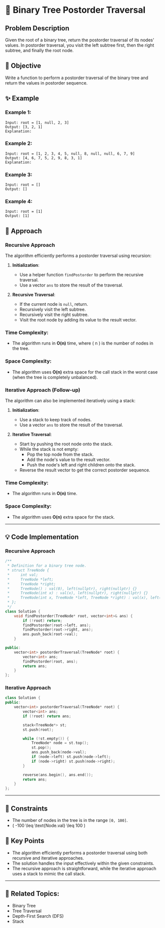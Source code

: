 # 🌳 **Binary Tree Postorder Traversal**

## Problem Description

Given the root of a binary tree, return the postorder traversal of its nodes' values. In postorder traversal, you visit the left subtree first, then the right subtree, and finally the root node.

## 🎯 **Objective**

Write a function to perform a postorder traversal of the binary tree and return the values in postorder sequence.

## ✨ **Example**

### Example 1:
```plaintext
Input: root = [1, null, 2, 3]
Output: [3, 2, 1]
Explanation:
```

### Example 2:
```plaintext
Input: root = [1, 2, 3, 4, 5, null, 8, null, null, 6, 7, 9]
Output: [4, 6, 7, 5, 2, 9, 8, 3, 1]
Explanation:
```

### Example 3:
```plaintext
Input: root = []
Output: []
```

### Example 4:
```plaintext
Input: root = [1]
Output: [1]
```

## 🚀 **Approach**

### **Recursive Approach**

The algorithm efficiently performs a postorder traversal using recursion:

1. **Initialization**:
   - Use a helper function `findPostorder` to perform the recursive traversal.
   - Use a vector `ans` to store the result of the traversal.

2. **Recursive Traversal**:
   - If the current node is `null`, return.
   - Recursively visit the left subtree.
   - Recursively visit the right subtree.
   - Visit the root node by adding its value to the result vector.

### **Time Complexity**:
- The algorithm runs in **O(n)** time, where \( n \) is the number of nodes in the tree.

### **Space Complexity**:
- The algorithm uses **O(n)** extra space for the call stack in the worst case (when the tree is completely unbalanced).

### **Iterative Approach (Follow-up)**

The algorithm can also be implemented iteratively using a stack:

1. **Initialization**:
   - Use a stack to keep track of nodes.
   - Use a vector `ans` to store the result of the traversal.

2. **Iterative Traversal**:
   - Start by pushing the root node onto the stack.
   - While the stack is not empty:
     - Pop the top node from the stack.
     - Add the node's value to the result vector.
     - Push the node's left and right children onto the stack.
   - Reverse the result vector to get the correct postorder sequence.

### **Time Complexity**:
- The algorithm runs in **O(n)** time.

### **Space Complexity**:
- The algorithm uses **O(n)** extra space for the stack.

---

## 💡 **Code Implementation**

### **Recursive Approach**

```cpp
/**
 * Definition for a binary tree node.
 * struct TreeNode {
 *     int val;
 *     TreeNode *left;
 *     TreeNode *right;
 *     TreeNode() : val(0), left(nullptr), right(nullptr) {}
 *     TreeNode(int x) : val(x), left(nullptr), right(nullptr) {}
 *     TreeNode(int x, TreeNode *left, TreeNode *right) : val(x), left(left), right(right) {}
 * };
 */
class Solution {
    void findPostorder(TreeNode* root, vector<int>& ans) {
        if (!root) return;
        findPostorder(root->left, ans);
        findPostorder(root->right, ans);
        ans.push_back(root->val);
    }

public:
    vector<int> postorderTraversal(TreeNode* root) {
        vector<int> ans;
        findPostorder(root, ans);
        return ans;
    }
};
```

### **Iterative Approach**

```cpp
class Solution {
public:
    vector<int> postorderTraversal(TreeNode* root) {
        vector<int> ans;
        if (!root) return ans;

        stack<TreeNode*> st;
        st.push(root);

        while (!st.empty()) {
            TreeNode* node = st.top();
            st.pop();
            ans.push_back(node->val);
            if (node->left) st.push(node->left);
            if (node->right) st.push(node->right);
        }

        reverse(ans.begin(), ans.end());
        return ans;
    }
};
```

---

## 🔧 **Constraints**

- The number of nodes in the tree is in the range `[0, 100]`.
- \( -100 \leq \text{Node.val} \leq 100 \)

## 🌟 **Key Points**

- The algorithm efficiently performs a postorder traversal using both recursive and iterative approaches.
- The solution handles the input effectively within the given constraints.
- The recursive approach is straightforward, while the iterative approach uses a stack to mimic the call stack.

---

## 🔗 **Related Topics**:
- Binary Tree
- Tree Traversal
- Depth-First Search (DFS)
- Stack